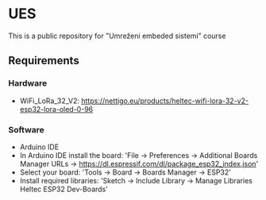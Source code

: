 # UES
This is a public repository for "Umreženi embeded sistemi" course 

## Requirements 

### Hardware
* WiFi_LoRa_32_V2: https://nettigo.eu/products/heltec-wifi-lora-32-v2-esp32-lora-oled-0-96

### Software
* Arduino IDE
* In Arduino IDE install the board:  'File -> Preferences -> Additional Boards Manager URLs -> https://dl.espressif.com/dl/package_esp32_index.json'
* Select your board: 'Tools -> Board -> Boards Manager -> ESP32'
* Install required libraries: 'Sketch -> Include Library -> Manage Libraries Heltec ESP32 Dev-Boards'


